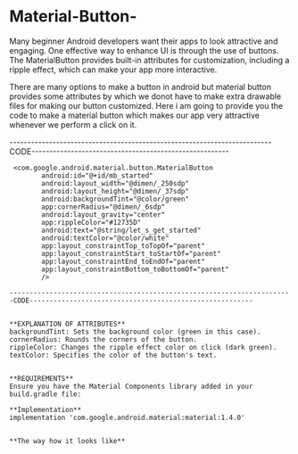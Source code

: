 # Material-Button-

Many beginner Android developers want their apps to look attractive and engaging. One effective way to enhance UI is through the use of buttons. The MaterialButton provides built-in attributes for customization, including a ripple effect, which can make your app more interactive.

There are many options to make a button in android but material button provides some attributes by which we donot have to make extra drawable files for making our button customized.
Here i am going to provide you the code to make a material button which makes our app very attractive whenever we perform a click on it.

-------------------------------------------------------------------------CODE-------------------------------------------------------
```
 <com.google.android.material.button.MaterialButton
        android:id="@+id/mb_started"
        android:layout_width="@dimen/_250sdp"
        android:layout_height="@dimen/_37sdp"
        android:backgroundTint="@color/green"
        app:cornerRadius="@dimen/_6sdp"
        android:layout_gravity="center"
        app:rippleColor="#12735D"
        android:text="@string/let_s_get_started"
        android:textColor="@color/white"
        app:layout_constraintTop_toTopOf="parent"
        app:layout_constraintStart_toStartOf="parent"
        app:layout_constraintEnd_toEndOf="parent"
        app:layout_constraintBottom_toBottomOf="parent"
        />
        
-----------------------------------------------------------------------CODE--------------------------------------------------------


**EXPLANATION OF ATTRIBUTES**
backgroundTint: Sets the background color (green in this case).
cornerRadius: Rounds the corners of the button.
rippleColor: Changes the ripple effect color on click (dark green).
textColor: Specifies the color of the button's text.


**REQUIREMENTS**
Ensure you have the Material Components library added in your build.gradle file:

**Implementation**
implementation 'com.google.android.material:material:1.4.0'


**The way how it looks like**








           
